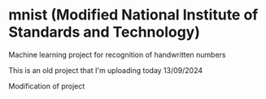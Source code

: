 # mnist (Modified National Institute of Standards and Technology)
Machine learning project for recognition of handwritten numbers

This is an old project that I'm uploading today 13/09/2024

Modification of project